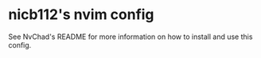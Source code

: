 # nicb112's nvim config

See NvChad's README for more information on how to install and use this config.
